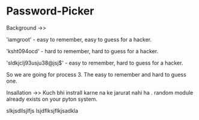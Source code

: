 # Password-Picker

Background ->>

'iamgroot' - easy to remember, easy to guess for a hacker.

'ksht094ocd' - hard to remember, hard to guess for a hacker.

'sldkjclj93usju38@jsj$' - easy to remember, hard to guess for a hacker.

So we are going for process 3. The easy to remember and hard to guess one.

Insallation ->>
Kuch bhi instrall karne na ke jarurat nahi ha . random module already exists on your pyton system.


slkjsdllsjlfjs
lsjdflksjflkjsadkla
